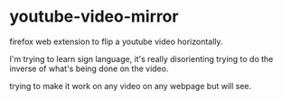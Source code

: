 # youtube-video-mirror

firefox web extension to flip a youtube video horizontally.

I'm trying to learn sign language, it's really disorienting trying to do the inverse of what's being done on the video.

trying to make it work on any video on any webpage but will see.
